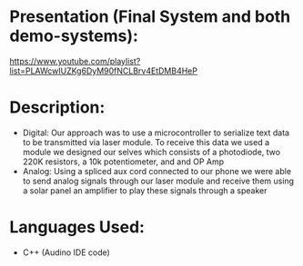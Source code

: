 # Presentation (Final System and both demo-systems):
https://www.youtube.com/playlist?list=PLAWcwIUZKg6DyM90fNCLBrv4EtDMB4HeP

# Description:
- Digital: Our approach was to use a
microcontroller to serialize text data to be
transmitted via laser module. To receive this
data we used a module we designed our
selves which consists of a photodiode, two
220K resistors, a 10k potentiometer, and and
OP Amp
- Analog: Using a spliced aux cord connected to
our phone we were able to send analog signals
through our laser module and receive them
using a solar panel an amplifier to play these
signals through a speaker

# Languages Used:
- C++ (Audino IDE code)
